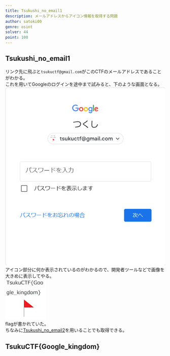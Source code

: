 ```yaml
---
title: Tsukushi_no_email1
description: メールアドレスからアイコン情報を取得する問題
author: satoki00
genre: osint
solver: 44
point: 100
---
```


## Tsukushi_no_email1
リンク先に飛ぶと`tsukuctf@gmail.com`がこのCTFのメールアドレスであることがわかる。  
これを用いてGoogleのログインを途中まで試みると、下のような画面となる。  
![images/image1.png](images/image1.png)  
アイコン部分に何か表示されているのがわかるので、開発者ツールなどで画像を大きめに表示してやる。  
![images/unnamed.jpg](images/unnamed.jpg)  
flagが書かれていた。  
ちなみに[Tsukushi_no_email2](../tsukushi_no_email2)を用いることでも取得できる。  

## TsukuCTF{Google\_kingdom}
